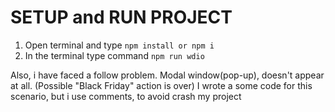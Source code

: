 # SETUP and RUN PROJECT

1. Open terminal and type `npm install or npm i`
2. In the terminal type command `npm run wdio`

Also, i have faced a follow problem. Modal window(pop-up), doesn't appear at all. (Possible "Black Friday" action is over)
I wrote a some code for this scenario, but i use comments, to avoid crash my project
